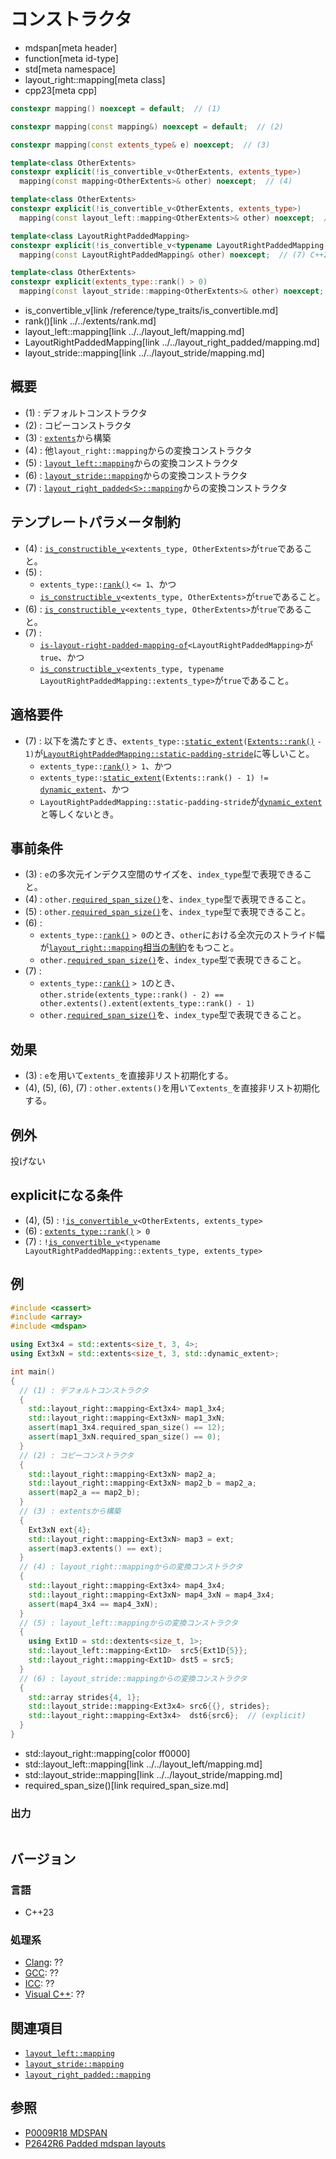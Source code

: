 # コンストラクタ
* mdspan[meta header]
* function[meta id-type]
* std[meta namespace]
* layout_right::mapping[meta class]
* cpp23[meta cpp]

```cpp
constexpr mapping() noexcept = default;  // (1)

constexpr mapping(const mapping&) noexcept = default;  // (2)

constexpr mapping(const extents_type& e) noexcept;  // (3)

template<class OtherExtents>
constexpr explicit(!is_convertible_v<OtherExtents, extents_type>)
  mapping(const mapping<OtherExtents>& other) noexcept;  // (4)

template<class OtherExtents>
constexpr explicit(!is_convertible_v<OtherExtents, extents_type>)
  mapping(const layout_left::mapping<OtherExtents>& other) noexcept;  // (5)

template<class LayoutRightPaddedMapping>
constexpr explicit(!is_convertible_v<typename LayoutRightPaddedMapping::extents_type, extents_type>)
  mapping(const LayoutRightPaddedMapping& other) noexcept;  // (7) C++26

template<class OtherExtents>
constexpr explicit(extents_type::rank() > 0)
  mapping(const layout_stride::mapping<OtherExtents>& other) noexcept;  // (6)
```
* is_convertible_v[link /reference/type_traits/is_convertible.md]
* rank()[link ../../extents/rank.md]
* layout_left::mapping[link ../../layout_left/mapping.md]
* LayoutRightPaddedMapping[link ../../layout_right_padded/mapping.md]
* layout_stride::mapping[link ../../layout_stride/mapping.md]

## 概要
- (1) : デフォルトコンストラクタ
- (2) : コピーコンストラクタ
- (3) : [`extents`](../../extents.md)から構築
- (4) : 他`layout_right::mapping`からの変換コンストラクタ
- (5) : [`layout_left::mapping`](../../layout_left/mapping.md)からの変換コンストラクタ
- (6) : [`layout_stride::mapping`](../../layout_stride/mapping.md)からの変換コンストラクタ
- (7) : [`layout_right_padded<S>::mapping`](../../layout_right_padded/mapping.md)からの変換コンストラクタ


## テンプレートパラメータ制約
- (4) : [`is_constructible_v`](/reference/type_traits/is_constructible.md)`<extents_type, OtherExtents>`が`true`であること。
- (5) :
    - `extents_type::`[`rank()`](../../extents/rank.md) `<= 1`、かつ
    - [`is_constructible_v`](/reference/type_traits/is_constructible.md)`<extents_type, OtherExtents>`が`true`であること。
- (6) : [`is_constructible_v`](/reference/type_traits/is_constructible.md)`<extents_type, OtherExtents>`が`true`であること。
- (7) :
    - [`is-layout-right-padded-mapping-of`](../../is-layout-right-padded-mapping-of.md)`<LayoutRightPaddedMapping>`が`true`、かつ
    - [`is_constructible_v`](/reference/type_traits/is_constructible.md)`<extents_type, typename LayoutRightPaddedMapping::extents_type>`が`true`であること。


## 適格要件
- (7) : 以下を満たすとき、`extents_type::`[`static_extent`](../../extents/static_extent.md)`(`[`Extents::rank()`](../../extents/rank.md) `- 1)`が[`LayoutRightPaddedMapping::static-padding-stride`](../../layout_right_padded/mapping.md)に等しいこと。
    - `extents_type::`[`rank()`](../../extents/rank.md) `> 1`、かつ
    - `extents_type::`[`static_extent`](../../extents/static_extent.md)`(Extents::rank() - 1) !=` [`dynamic_extent`](/reference/span/dynamic_extent.md)、かつ
    - `LayoutRightPaddedMapping::static-padding-stride`が[`dynamic_extent`](/reference/span/dynamic_extent.md)と等しくないとき。


## 事前条件
- (3) : `e`の多次元インデクス空間のサイズを、`index_type`型で表現できること。
- (4) : `other.`[`required_span_size()`](required_span_size.md)を、`index_type`型で表現できること。
- (5) : `other.`[`required_span_size()`](../../layout_left/mapping/required_span_size.md)を、`index_type`型で表現できること。
- (6) :
    - `extents_type::`[`rank()`](../../extents/rank.md) `> 0`のとき、`other`における全次元のストライド幅が[`layout_right::mapping`相当の制約](stride.md)をもつこと。
    - `other.`[`required_span_size()`](../../layout_stride/mapping/required_span_size.md)を、`index_type`型で表現できること。
- (7) :
    - `extents_type::`[`rank()`](../../extents/rank.md) `> 1`のとき、`other.stride(extents_type::rank() - 2) == other.extents().extent(extents_type::rank() - 1)`
    - `other.`[`required_span_size()`](../../layout_right_padded/mapping/required_span_size.md.nolink)を、`index_type`型で表現できること。


## 効果
- (3) : `e`を用いて`extents_`を直接非リスト初期化する。
- (4), (5), (6), (7) : `other.extents()`を用いて`extents_`を直接非リスト初期化する。


## 例外
投げない


## explicitになる条件
- (4), (5) : `!`[`is_convertible_v`](/reference/type_traits/is_convertible.md)`<OtherExtents, extents_type>`
- (6) : [`extents_type::rank()`](../../extents/rank.md) `> 0`
- (7) : `!`[`is_convertible_v`](/reference/type_traits/is_convertible.md)`<typename LayoutRightPaddedMapping::extents_type, extents_type>`


## 例
```cpp example
#include <cassert>
#include <array>
#include <mdspan>

using Ext3x4 = std::extents<size_t, 3, 4>;
using Ext3xN = std::extents<size_t, 3, std::dynamic_extent>;

int main()
{
  // (1) : デフォルトコンストラクタ
  {
    std::layout_right::mapping<Ext3x4> map1_3x4;
    std::layout_right::mapping<Ext3xN> map1_3xN;
    assert(map1_3x4.required_span_size() == 12);
    assert(map1_3xN.required_span_size() == 0);
  }
  // (2) : コピーコンストラクタ
  {
    std::layout_right::mapping<Ext3xN> map2_a;
    std::layout_right::mapping<Ext3xN> map2_b = map2_a;
    assert(map2_a == map2_b);
  }
  // (3) : extentsから構築
  {
    Ext3xN ext{4};
    std::layout_right::mapping<Ext3xN> map3 = ext;
    assert(map3.extents() == ext);
  }
  // (4) : layout_right::mappingからの変換コンストラクタ
  {
    std::layout_right::mapping<Ext3x4> map4_3x4;
    std::layout_right::mapping<Ext3xN> map4_3xN = map4_3x4;
    assert(map4_3x4 == map4_3xN);
  }
  // (5) : layout_left::mappingからの変換コンストラクタ
  {
    using Ext1D = std::dextents<size_t, 1>;
    std::layout_left::mapping<Ext1D>  src5{Ext1D{5}};
    std::layout_right::mapping<Ext1D> dst5 = src5;
  }
  // (6) : layout_stride::mappingからの変換コンストラクタ
  {
    std::array strides{4, 1};
    std::layout_stride::mapping<Ext3x4> src6{{}, strides};
    std::layout_right::mapping<Ext3x4>  dst6{src6};  // (explicit)
  }
}
```
* std::layout_right::mapping[color ff0000]
* std::layout_left::mapping[link ../../layout_left/mapping.md]
* std::layout_stride::mapping[link ../../layout_stride/mapping.md]
* required_span_size()[link required_span_size.md]

### 出力
```
```


## バージョン
### 言語
- C++23

### 処理系
- [Clang](/implementation.md#clang): ??
- [GCC](/implementation.md#gcc): ??
- [ICC](/implementation.md#icc): ??
- [Visual C++](/implementation.md#visual_cpp): ??


## 関連項目
- [`layout_left::mapping`](../../layout_left/mapping.md)
- [`layout_stride::mapping`](../../layout_stride/mapping.md)
- [`layout_right_padded::mapping`](../../layout_right_padded/mapping.md)


## 参照
- [P0009R18 MDSPAN](https://www.open-std.org/jtc1/sc22/wg21/docs/papers/2022/p0009r18.html)
- [P2642R6 Padded mdspan layouts](https://www.open-std.org/jtc1/sc22/wg21/docs/papers/2024/p2642r6.pdf)

